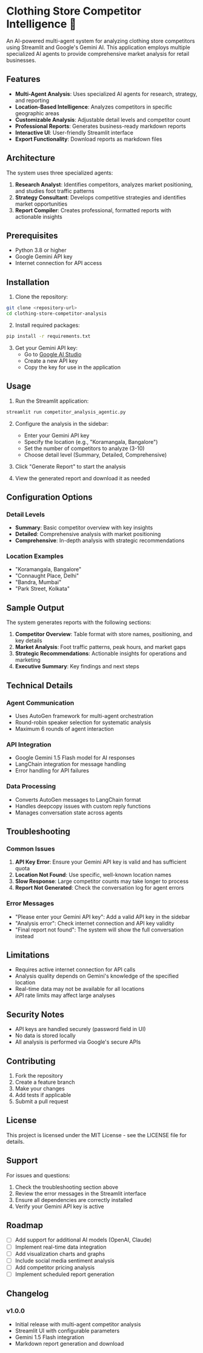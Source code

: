 # Clothing Store Competitor Intelligence 👔

An AI-powered multi-agent system for analyzing clothing store competitors using Streamlit and Google's Gemini AI. This application employs multiple specialized AI agents to provide comprehensive market analysis for retail businesses.

## Features

- **Multi-Agent Analysis**: Uses specialized AI agents for research, strategy, and reporting
- **Location-Based Intelligence**: Analyzes competitors in specific geographic areas
- **Customizable Analysis**: Adjustable detail levels and competitor count
- **Professional Reports**: Generates business-ready markdown reports
- **Interactive UI**: User-friendly Streamlit interface
- **Export Functionality**: Download reports as markdown files

## Architecture

The system uses three specialized agents:

1. **Research Analyst**: Identifies competitors, analyzes market positioning, and studies foot traffic patterns
2. **Strategy Consultant**: Develops competitive strategies and identifies market opportunities
3. **Report Compiler**: Creates professional, formatted reports with actionable insights

## Prerequisites

- Python 3.8 or higher
- Google Gemini API key
- Internet connection for API access

## Installation

1. Clone the repository:
```bash
git clone <repository-url>
cd clothing-store-competitor-analysis
```

2. Install required packages:
```bash
pip install -r requirements.txt
```

3. Get your Gemini API key:
   - Go to [Google AI Studio](https://makersuite.google.com/app/apikey)
   - Create a new API key
   - Copy the key for use in the application

## Usage

1. Run the Streamlit application:
```bash
streamlit run competitor_analysis_agentic.py
```

2. Configure the analysis in the sidebar:
   - Enter your Gemini API key
   - Specify the location (e.g., "Koramangala, Bangalore")
   - Set the number of competitors to analyze (3-10)
   - Choose detail level (Summary, Detailed, Comprehensive)

3. Click "Generate Report" to start the analysis

4. View the generated report and download it as needed

## Configuration Options

### Detail Levels
- **Summary**: Basic competitor overview with key insights
- **Detailed**: Comprehensive analysis with market positioning
- **Comprehensive**: In-depth analysis with strategic recommendations

### Location Examples
- "Koramangala, Bangalore"
- "Connaught Place, Delhi"
- "Bandra, Mumbai"
- "Park Street, Kolkata"

## Sample Output

The system generates reports with the following sections:

1. **Competitor Overview**: Table format with store names, positioning, and key details
2. **Market Analysis**: Foot traffic patterns, peak hours, and market gaps
3. **Strategic Recommendations**: Actionable insights for operations and marketing
4. **Executive Summary**: Key findings and next steps

## Technical Details

### Agent Communication
- Uses AutoGen framework for multi-agent orchestration
- Round-robin speaker selection for systematic analysis
- Maximum 6 rounds of agent interaction

### API Integration
- Google Gemini 1.5 Flash model for AI responses
- LangChain integration for message handling
- Error handling for API failures

### Data Processing
- Converts AutoGen messages to LangChain format
- Handles deepcopy issues with custom reply functions
- Manages conversation state across agents

## Troubleshooting

### Common Issues

1. **API Key Error**: Ensure your Gemini API key is valid and has sufficient quota
2. **Location Not Found**: Use specific, well-known location names
3. **Slow Response**: Large competitor counts may take longer to process
4. **Report Not Generated**: Check the conversation log for agent errors

### Error Messages
- "Please enter your Gemini API key": Add a valid API key in the sidebar
- "Analysis error": Check internet connection and API key validity
- "Final report not found": The system will show the full conversation instead

## Limitations

- Requires active internet connection for API calls
- Analysis quality depends on Gemini's knowledge of the specified location
- Real-time data may not be available for all locations
- API rate limits may affect large analyses

## Security Notes

- API keys are handled securely (password field in UI)
- No data is stored locally
- All analysis is performed via Google's secure APIs

## Contributing

1. Fork the repository
2. Create a feature branch
3. Make your changes
4. Add tests if applicable
5. Submit a pull request

## License

This project is licensed under the MIT License - see the LICENSE file for details.

## Support

For issues and questions:
1. Check the troubleshooting section above
2. Review the error messages in the Streamlit interface
3. Ensure all dependencies are correctly installed
4. Verify your Gemini API key is active

## Roadmap

- [ ] Add support for additional AI models (OpenAI, Claude)
- [ ] Implement real-time data integration
- [ ] Add visualization charts and graphs
- [ ] Include social media sentiment analysis
- [ ] Add competitor pricing analysis
- [ ] Implement scheduled report generation

## Changelog

### v1.0.0
- Initial release with multi-agent competitor analysis
- Streamlit UI with configurable parameters
- Gemini 1.5 Flash integration
- Markdown report generation and download